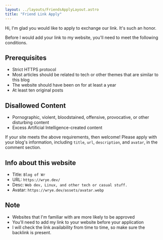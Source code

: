 ```yaml
---
layout: ../layouts/FriendsApplyLayout.astro
title: "Friend Link Apply"
---
```


Hi, I'm glad you would like to apply to exchange our link. It's such an honor.

Before I would add your link to my website, you'll need to meet the following conditions.

## Prerequisites

- Strict HTTPS protocol
- Most articles should be related to tech or other themes that are similar to this blog
- The website should have been on for at least a year
- At least ten original posts

## Disallowed Content

- Pornographic, violent, bloodstained, offensive, provocative, or other disturbing content
- Excess Artificial Intelligence-created content

If your site meets the above requirements, then welcome! Please apply with your blog's information, including `title`, `url`, `description`, and `avatar`, in the comment section.

## Info about this website

- Title: `Blog of Wr`
- URL: `https://wrye.dev/`
- Desc: `Web dev, Linux, and other tech or casual stuff.`
- Avatar: `https://wrye.dev/assets/avatar.webp`

## Note

- Websites that I'm familiar with are more likely to be approved
- You'll need to add my link to your website before your application
- I will check the link availability from time to time, so make sure the backlink is present.
